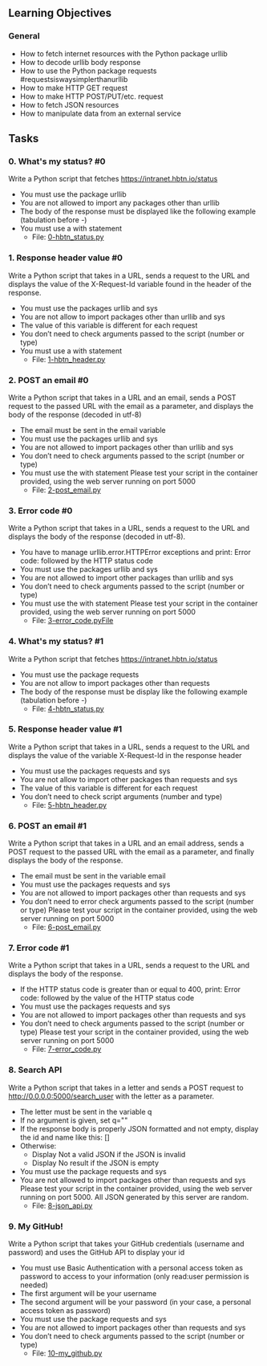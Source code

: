 ## Learning Objectives
### General
* How to fetch internet resources with the Python package urllib
* How to decode urllib body response
* How to use the Python package requests #requestsiswaysimplerthanurllib
* How to make HTTP GET request
* How to make HTTP POST/PUT/etc. request
* How to fetch JSON resources
* How to manipulate data from an external service

## Tasks
### 0. What's my status? #0
Write a Python script that fetches https://intranet.hbtn.io/status
* You must use the package urllib
* You are not allowed to import any packages other than urllib
* The body of the response must be displayed like the following example (tabulation before -)
* You must use a with statement
	* File: [0-hbtn_status.py](0-hbtn_status.py)

### 1. Response header value #0
Write a Python script that takes in a URL, sends a request to the URL and displays the value of the X-Request-Id variable found in the header of the response.
* You must use the packages urllib and sys
* You are not allow to import packages other than urllib and sys
* The value of this variable is different for each request
* You don’t need to check arguments passed to the script (number or type)
* You must use a with statement
	* File: [1-hbtn_header.py](1-hbtn_header.py)

### 2. POST an email #0
Write a Python script that takes in a URL and an email, sends a POST request to the passed URL with the email as a parameter, and displays the body of the response (decoded in utf-8)
* The email must be sent in the email variable
* You must use the packages urllib and sys
* You are not allowed to import packages other than urllib and sys
* You don’t need to check arguments passed to the script (number or type)
* You must use the with statement
Please test your script in the container provided, using the web server running on port 5000
	* File: [2-post_email.py](2-post_email.py)

### 3. Error code #0
Write a Python script that takes in a URL, sends a request to the URL and displays the body of the response (decoded in utf-8).
* You have to manage urllib.error.HTTPError exceptions and print: Error code: followed by the HTTP status code
* You must use the packages urllib and sys
* You are not allowed to import other packages than urllib and sys
* You don’t need to check arguments passed to the script (number or type)
* You must use the with statement
Please test your script in the container provided, using the web server running on port 5000
	* File: [3-error_code.pyFile](3-error_code.py)

### 4. What's my status? #1
Write a Python script that fetches https://intranet.hbtn.io/status
* You must use the package requests
* You are not allow to import packages other than requests
* The body of the response must be display like the following example (tabulation before -)
	* File: [4-hbtn_status.py](4-hbtn_status.py)

### 5. Response header value #1
Write a Python script that takes in a URL, sends a request to the URL and displays the value of the variable X-Request-Id in the response header
* You must use the packages requests and sys
* You are not allow to import other packages than requests and sys
* The value of this variable is different for each request
* You don’t need to check script arguments (number and type)
	* File: [5-hbtn_header.py](5-hbtn_header.py)

### 6. POST an email #1
Write a Python script that takes in a URL and an email address, sends a POST request to the passed URL with the email as a parameter, and finally displays the body of the response.
* The email must be sent in the variable email
* You must use the packages requests and sys
* You are not allowed to import packages other than requests and sys
* You don’t need to error check arguments passed to the script (number or type)
Please test your script in the container provided, using the web server running on port 5000
	* File: [6-post_email.py](6-post_email.py)

### 7. Error code #1
Write a Python script that takes in a URL, sends a request to the URL and displays the body of the response.
* If the HTTP status code is greater than or equal to 400, print: Error code: followed by the value of the HTTP status code
* You must use the packages requests and sys
* You are not allowed to import packages other than requests and sys
* You don’t need to check arguments passed to the script (number or type)
Please test your script in the container provided, using the web server running on port 5000
	* File: [7-error_code.py](7-error_code.py)

### 8. Search API
Write a Python script that takes in a letter and sends a POST request to http://0.0.0.0:5000/search_user with the letter as a parameter.
* The letter must be sent in the variable q
* If no argument is given, set q=""
* If the response body is properly JSON formatted and not empty, display the id and name like this: [<id>] <name>
* Otherwise:
	* Display Not a valid JSON if the JSON is invalid
	* Display No result if the JSON is empty
* You must use the package requests and sys
* You are not allowed to import packages other than requests and sys
Please test your script in the container provided, using the web server running on port 5000. All JSON generated by this server are random.
	* File: [8-json_api.py](8-json_api.py)

### 9. My GitHub!
Write a Python script that takes your GitHub credentials (username and password) and uses the GitHub API to display your id
* You must use Basic Authentication with a personal access token as password to access to your information (only read:user permission is needed)
* The first argument will be your username
* The second argument will be your password (in your case, a personal access token as password)
* You must use the package requests and sys
* You are not allowed to import packages other than requests and sys
* You don’t need to check arguments passed to the script (number or type)
	* File: [10-my_github.py](10-my_github.py)

